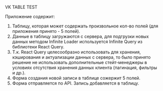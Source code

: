 VK TABLE TEST

Приложение содержит:

1. Таблицу, которая может содержать произвольное кол-во полей (для приложения принято - 5 полей).
2. Данные в таблицу загружаются с сервера, для подгрузки новых данных методом Infinite Loader используется Infinite Query из библиотеки React Query.
3. Т.к. React Query целесообразно использовать для хранения, кэширования и актуализации данных с сервера, то было принято решение не использовать дополнительные стейт-менеджеры в условиях отсутствия хранения данных клиента (пагинация, фильтры и др.).
4. Форма создания новой записи в таблице сожержит 5 полей. 
5. Форма отправляется по API. Запись добавляется в таблицу.
